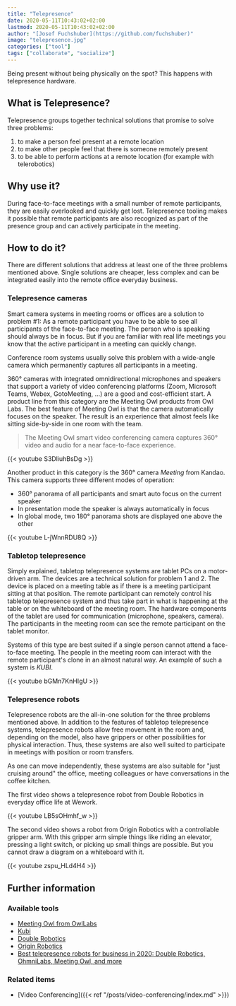 ```yaml
---
title: "Telepresence"
date: 2020-05-11T10:43:02+02:00
lastmod: 2020-05-11T10:43:02+02:00
author: "[Josef Fuchshuber](https://github.com/fuchshuber)"
image: "telepresence.jpg"
categories: ["tool"]
tags: ["collaborate", "socialize"]
---
```


Being present without being physically on the spot? This happens with telepresence hardware.

<!--more-->

## What is Telepresence?

Telepresence groups together technical solutions that promise to solve three problems:

1. to make a person feel present at a remote location
2. to make other people feel that there is someone remotely present
3. to be able to perform actions at a remote location (for example with telerobotics)

## Why use it?

During face-to-face meetings with a small number of remote participants, they are easily overlooked and quickly get lost. Telepresence tooling makes it possible that remote participants are also recognized as part of the presence group and can actively participate in the meeting.

## How to do it?

There are different solutions that address at least one of the three problems mentioned above. Single solutions are cheaper, less complex and can be integrated easily into the remote office everyday business.

### Telepresence cameras

Smart camera systems in meeting rooms or offices are a solution to problem #1: As a remote participant you have to be able to see all participants of the face-to-face meeting. The person who is speaking should always be in focus. But if you are familiar with real life meetings you know that the active participant in a meeting can quickly change.

Conference room systems usually solve this problem with a wide-angle camera which permanently captures all participants in a meeting.

360° cameras with integrated omnidirectional microphones and speakers that support a variety of video conferencing platforms (Zoom, Microsoft Teams, Webex, GotoMeeting, ...) are a good and cost-efficient start. A product line from this category are the Meeting Owl products from Owl Labs. The best feature of Meeting Owl is that the camera automatically focuses on the speaker. The result is an experience that almost feels like sitting side-by-side in one room with the team.

> The Meeting Owl smart video conferencing camera captures 360° video and audio for a near face-to-face experience.

{{< youtube S3DliuhBsDg >}}

Another product in this category is the 360° camera *Meeting* from Kandao. This camera supports three different modes of operation:

* 360° panorama of all participants and smart auto focus on the current speaker
* In presentation mode the speaker is always automatically in focus
* In global mode, two 180° panorama shots are displayed one above the other

{{< youtube L-jWnnRDU8Q >}}

### Tabletop telepresence

Simply explained, tabletop telepresence systems are tablet PCs on a motor-driven arm. The devices are a technical solution for problem 1 and 2. The device is placed on a meeting table as if there is a meeting participant sitting at that position. The remote participant can remotely control his tabletop telepresence system and thus take part in what is happening at the table or on the whiteboard of the meeting room. The hardware components of the tablet are used for communication (microphone, speakers, camera). The participants in the meeting room can see the remote participant on the tablet monitor.

Systems of this type are best suited if a single person cannot attend a face-to-face meeting. The people in the meeting room can interact with the remote participant's clone in an almost natural way. An example of such a system is *KUBI*.

{{< youtube bGMn7KnHIgU >}}

### Telepresence robots

Telepresence robots are the all-in-one solution for the three problems mentioned above. In addition to the features of tabletop telepresence systems, telepresence robots allow free movement in the room and, depending on the model, also have grippers or other possibilities for physical interaction. Thus, these systems are also well suited to participate in meetings with position or room transfers.

As one can move independently, these systems are also suitable for "just cruising around" the office, meeting colleagues or have conversations in the coffee kitchen.

The first video shows a telepresence robot from Double Robotics in everyday office life at Wework.

{{< youtube LB5sOHmhf_w >}}

The second video shows a robot from Origin Robotics with a controllable gripper arm. With this gripper arm simple things like riding an elevator, pressing a light switch, or picking up small things are possible. But you cannot draw a diagram on a whiteboard with it.

{{< youtube zspu_HLd4H4 >}}

## Further information

### Available tools

* [Meeting Owl from OwlLabs](https://www.owllabs.com/)
* [Kubi](https://www.kubiconnect.com/)
* [Double Robotics](https://www.doublerobotics.com/)
* [Origin Robotics](https://www.originrobotics.com/)
* [Best telepresence robots for business in 2020: Double Robotics, OhmniLabs, Meeting Owl, and more](https://www.zdnet.com/article/best-telepresence-robots/)

### Related items

* [Video Conferencing]({{< ref "/posts/video-conferencing/index.md" >}})
